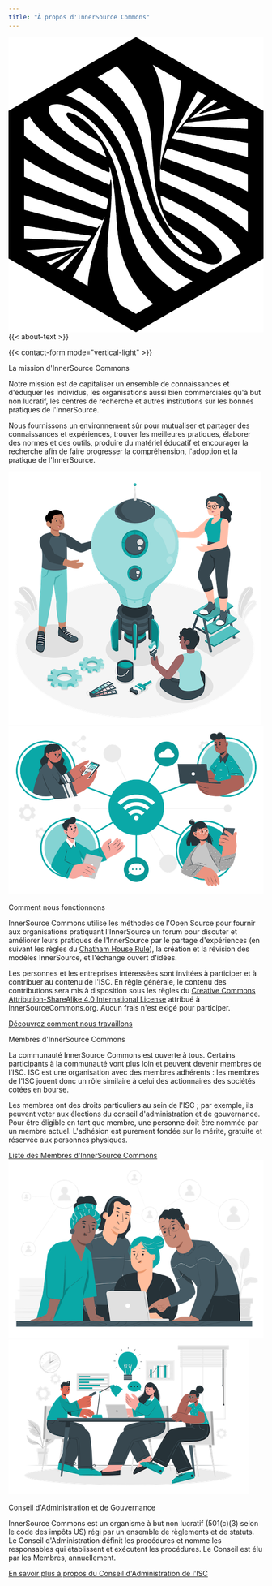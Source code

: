 ```yaml
---
title: "À propos d'InnerSource Commons"
---
```

<section class="section section">
  <div class="container">
    <div class="row align-items-center mb-3">
      <div class="col-md-9">
        <img src="/images/logo-big.png" class="img-fluid logo-home pr-5" style="float: left;">
        <p>{{< about-text >}}
        </p>
      </div>
      <div class="col-md-3">
        {{< contact-form mode="vertical-light" >}}
      </div>
    </div>
  </div>
</section>

<section class="section bg-light">
  <div class="container">
    <div class="row text-right align-items-center">
      <div class="col-md-6">
        <p class="section-title h2">La mission d'InnerSource Commons</p>
        <p>Notre mission est de capitaliser un ensemble de connaissances et d'éduquer les individus, les organisations aussi bien commerciales qu'à but non lucratif, les centres de recherche et autres institutions sur les bonnes pratiques de l'InnerSource. </p>
        <p>Nous fournissons un environnement sûr pour mutualiser et partager des connaissances et expériences, trouver les meilleures pratiques, élaborer des normes et des outils, produire du matériel éducatif et encourager la recherche afin de faire progresser la compréhension, l'adoption et la pratique de l'InnerSource.
        </p>
      </div>
      <div class="col-md-6 mt-4 mb-4 mb-md-0 float-right">
        <img src="/images/about/illustrations/creative.png" class="img-fluid pl-4 pr-4">
      </div>
    </div>
  </div>
</section>


<section class="section">
  <div class="container">
    <div class="row align-items-center">
      <div class="col-md-5 mb-4 mb-md-0">
       <img src="/images/community/connection.png" class="img-fluid pl-4 pr-4">
      </div>
      <div class="col-md-6">
          <p class="section-title h2">Comment nous fonctionnons</p>
          <p>InnerSource Commons utilise les méthodes de l'Open Source pour fournir aux organisations pratiquant l'InnerSource un forum pour discuter et améliorer leurs pratiques de l'InnerSource par le partage d'expériences (en suivant les règles du <a href="https://www.chathamhouse.org/about-us/chatham-house-rule">Chatham House Rule</a>), la création et la révision des modèles InnerSource, et l'échange ouvert d'idées.</p>
        <p>Les personnes et les entreprises intéressées sont invitées à participer et à contribuer au contenu de l'ISC. En règle générale, le contenu des contributions sera mis à disposition sous les règles du <a href="https://creativecommons.org/licenses/by-sa/4.0/">Creative Commons Attribution-ShareAlike 4.0 International License</a> attribué à InnerSourceCommons.org. Aucun frais n'est exigé pour participer.</p>        
        <a href="../community/" class="btn-link">Découvrez comment nous travaillons <i class="ti-arrow-right"></i></a>
        </div>
    </div>
  </div>
</section>


<section class="section bg-light">
  <div class="container">
    <div class="row text-right align-items-center">
      <div class="col-md-6">
        <p class="section-title h2">Membres d'InnerSource Commons</p>
        <p>La communauté InnerSource Commons est ouverte à tous. Certains participants à la communauté vont plus loin et peuvent devenir membres de l'ISC. ISC est une organisation avec des membres adhérents&nbsp;: les membres de l'ISC jouent donc un rôle similaire à celui des actionnaires des sociétés cotées en bourse. </p>
        <p>Les membres ont des droits particuliers au sein de l'ISC&nbsp;; par exemple, ils peuvent voter aux élections du conseil d'administration et de gouvernance. Pour être éligible en tant que membre, une personne doit être nommée par un membre actuel. L'adhésion est purement fondée sur le mérite, gratuite et réservée aux personnes physiques.
        </p>
        <a href="members/" class="btn-link">Liste des Membres d'InnerSource Commons<i class="ti-arrow-right"></i></a>
      </div>
      <div class="col-md-6 mt-4 mb-4 mb-md-0 float-right">
        <img src="/images/about/illustrations/notebook.png" class="img-fluid pl-4 pr-4">
      </div>
    </div>
  </div>
</section>


<section class="section">
  <div class="container">
    <div class="row align-items-center">
      <div class="col-md-5 mb-4 mb-md-0">
         <img src="/images/about/illustrations/team.png" class="img-fluid pl-4 pr-4">
      </div>
      <div class="col-md-6">
          <p class="section-title h2">Conseil d'Administration et de Gouvernance</p>
          <p>InnerSource Commons est un organisme à but non lucratif (501(c)(3) selon le code des impôts US) régi par un ensemble de règlements et de statuts. Le Conseil d'Administration définit les procédures et nomme les responsables qui établissent et exécutent les procédures. Le Conseil est élu par les Membres, annuellement.</p>
          <a href="board/" class="btn-link">En savoir plus à propos du Conseil d'Administration de l'ISC <i class="ti-arrow-right"></i></a>
        </div>
    </div>
  </div>
</section>
